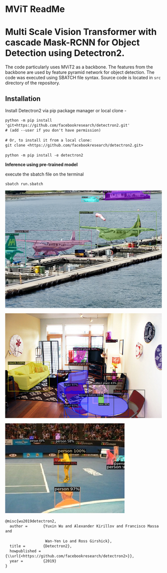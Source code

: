 # MViT ReadMe

# Multi Scale Vision Transformer with cascade Mask-RCNN for Object Detection using Detectron2.

The code particularly uses MViT2 as a backbone. The features from the backbone are used by feature pyramid network for object detection. The code was executed using SBATCH file syntax. Source code is located in `src` directory of the repository.

## Installation

Install Detectron2 via pip package manager or local clone -

```
python -m pip install 'git+https://github.com/facebookresearch/detectron2.git'
# (add --user if you don't have permission)

# Or, to install it from a local clone:
git clone <https://github.com/facebookresearch/detectron2.git>

python -m pip install -e detectron2
```

**Inference using pre-trained model**

execute the sbatch file on the terminal

```
sbatch run.sbatch
```

![pred_image_000005.jpg](MD/pred_image_000005.jpg)

![pred_image_000003.jpg](MD/pred_image_000003.jpg)

![pred_image_000002.jpg](MD/pred_image_000002.jpg)

```
@misc{wu2019detectron2,
  author =       {Yuxin Wu and Alexander Kirillov and Francisco Massa and

                  Wan-Yen Lo and Ross Girshick},
  title =        {Detectron2},
  howpublished = {\\url{<https://github.com/facebookresearch/detectron2>}},
  year =         {2019}
}

```